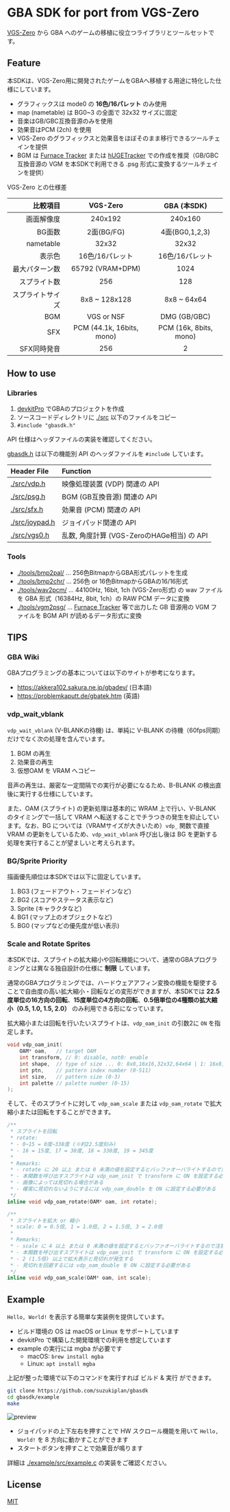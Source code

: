 # GBA SDK for port from VGS-Zero

[VGS-Zero](https://github.com/suzukiplan/vgszero) から GBA へのゲームの移植に役立つライブラリとツールセットです。

## Feature

本SDKは、VGS-Zero用に開発されたゲームをGBAへ移植する用途に特化した仕様にしています。

- グラフィックスは mode0 の **16色/16パレット** のみ使用
- map (nametable) は BG0~3 の全面で 32x32 サイズに固定
- 音楽はGB/GBC互換音源のみを使用
- 効果音はPCM (2ch) を使用
- VGS-Zero のグラフィックスと効果音をほぼそのまま移行できるツールチェインを提供
- BGM は [Furnace Tracker](https://github.com/tildearrow/furnace) または [hUGETracker](https://github.com/SuperDisk/hUGETracker) での作成を推奨（GB/GBC互換音源の VGM を本SDKで利用できる .psg 形式に変換するツールチェインを提供）

VGS-Zero との仕様差

|比較項目|VGS-Zero|GBA (本SDK)|
|-:|:-:|:-:|
|画面解像度| 240x192 | 240x160 |
|BG面数| 2面(BG/FG) | 4面(BG0,1,2,3) |
|nametable| 32x32 | 32x32 |
|表示色| 16色/16パレット | 16色/16パレット |
|最大パターン数|65792 (VRAM+DPM)|1024|
|スプライト数|256|128|
|スプライトサイズ|8x8 ~ 128x128|8x8 ~ 64x64|
|BGM|VGS or NSF|DMG (GB/GBC)|
|SFX|PCM (44.1k, 16bits, mono)|PCM (16k, 8bits, mono)|
|SFX同時発音|256|2|

## How to use

### Libraries

1. [devkitPro](https://github.com/devkitPro/) でGBAのプロジェクトを作成
2. ソースコードディレクトリに [./src](./src) 以下のファイルをコピー
3. `#include "gbasdk.h"`

API 仕様はヘッダファイルの実装を確認してください。

[gbasdk.h](./src/gbasdk.h) は以下の機能別 API のヘッダファイルを `#include` しています。

|Header File|Function|
|:-----|:-------|
|[./src/vdp.h](./src/vdp.h)|映像処理装置 (VDP) 関連の API|
|[./src/psg.h](./src/psg.h)|BGM (GB互換音源) 関連の API|
|[./src/sfx.h](./src/sfx.h)|効果音 (PCM) 関連の API|
|[./src/joypad.h](./src/joypad.h)|ジョイパッド関連の API|
|[./src/vgs0.h](./src/vgs0.h)|乱数, 角度計算 (VGS-ZeroのHAGe相当) の API|

### Tools

- [./tools/bmp2pal/](./tools/bmp2pal/) ... 256色BitmapからGBA形式パレットを生成
- [./tools/bmp2chr/](./tools/bmp2chr/) ... 256色 or 16色BitmapからGBAの16/16形式
- [./tools/wav2pcm/](./tools/wav2pcm/) ... 44100Hz, 16bit, 1ch (VGS-Zero形式) の wav ファイルを GBA 形式（16384Hz, 8bit, 1ch）の RAW PCM データに変換
- [./tools/vgm2psg/](./tools/vgm2psg/) ... [Furnace Tracker](https://github.com/tildearrow/furnace) 等で出力した GB 音源用の VGM ファイルを BGM API が読めるデータ形式に変換

## TIPS

### GBA Wiki

GBAプログラミングの基本については以下のサイトが参考になります。

- https://akkera102.sakura.ne.jp/gbadev/ (日本語)
- https://problemkaputt.de/gbatek.htm (英語)

### vdp_wait_vblank

`vdp_wait_vblank` (V-BLANKの待機) は、単純に V-BLANK の待機（60fps同期）だけでなく次の処理を含んでいます。

1. BGM の再生
2. 効果音の再生
3. 仮想OAM を VRAM へコピー

音声の再生は、厳密な一定間隔での実行が必要になるため、B-BLANK の検出直後に実行する仕様にしています。

また、OAM (スプライト) の更新処理は基本的に WRAM 上で行い、V-BLANK のタイミングで一括して VRAM へ転送することでチラつきの発生を抑止しています。なお、BG については（VRAMサイズが大きいため）`vdp_` 関数で直接 VRAM の更新をしているため、`vdp_wait_vblank` 呼び出し後は BG を更新する処理を実行することが望ましいと考えられます。

### BG/Sprite Priority

描画優先順位は本SDKでは以下に固定しています。

1. BG3 (フェードアウト・フェードインなど)
2. BG2 (スコアやステータス表示など)
3. Sprite (キャラクタなど)
4. BG1 (マップ上のオブジェクトなど)
5. BG0 (マップなどの優先度が低い表示)

### Scale and Rotate Sprites

本SDKでは、スプライトの拡大縮小や回転機能について、通常のGBAプログラミングとは異なる独自設計の仕様に __制限__ しています。

通常のGBAプログラミングでは、ハードウェアアフィン変換の機能を駆使することで自由度の高い拡大縮小・回転などの変形ができますが、本SDKでは __22.5度単位の16方向の回転__、__15度単位の4方向の回転__、__0.5倍単位の4種類の拡大縮小（0.5, 1.0, 1.5, 2.0）__ のみ利用できる形になっています。

拡大縮小または回転を行いたいスプライトは、`vdp_oam_init` の引数2に `ON` を指定します。

```c
void vdp_oam_init(
    OAM* oam,   // target OAM
    int transform, // 0: disable, not0: enable
    int shape,  // type of size ... 0: 8x8,16x16,32x32,64x64 | 1: 16x8,32x8,32x16,64x32 | 2: 8x16,8x32,16x32,32x64
    int ptn,    // pattern index number (0-511)
    int size,   // pattern size (0-3)
    int palette // palette number (0-15)
);
```

そして、そのスプライトに対して `vdp_oam_scale` または `vdp_oam_rotate` で拡大縮小または回転をすることができます。

```c
/**
 * スプライトを回転
 * rotate:
 * - 0~15 = 0度~338度 (※約22.5度刻み)
 * - 16 = 15度, 17 = 30度, 18 = 330度, 19 = 345度
 *
 * Remarks:
 * - rotate に 20 以上 または 0 未満の値を設定するとバッファオーバライトするので注意
 * - 本関数を呼び出すスプライトは vdp_oam_init で transform に ON を設定する必要がある
 * - 画像によっては見切れる場合がある
 * - 確実に見切れないようにするには vdp_oam_double を ON に設定する必要がある
 */
inline void vdp_oam_rotate(OAM* oam, int rotate);

/**
 * スプライトを拡大 or 縮小
 * scale: 0 = 0.5倍, 1 = 1.0倍, 2 = 1.5倍, 3 = 2.0倍
 *
 * Remarks:
 * - scale に 4 以上 または 0 未満の値を設定するとバッファオーバライトするので注意
 * - 本関数を呼び出すスプライトは vdp_oam_init で transform に ON を設定する必要がある
 * - 2 (1.5倍) 以上で拡大表示と見切れが発生する
 * - 見切れを回避するには vdp_oam_double を ON に設定する必要がある
 */
inline void vdp_oam_scale(OAM* oam, int scale);
```

## Example

`Hello, World!` を表示する簡単な実装例を提供しています。

- ビルド環境の OS は macOS or Linux をサポートしています
- devkitPro で構築した開発環境での利用を想定しています
- example の実行には mgba が必要です
  - macOS: `brew install mgba`
  - Linux: `apt install mgba`

上記が整った環境で以下のコマンドを実行すれば ビルド & 実行 ができます。

```bash
git clone https://github.com/suzukiplan/gbasdk
cd gbasdk/example
make
```

![preview](preview.png)

- ジョイパッドの上下左右を押すことで HW スクロール機能を用いて `Hello, World!` を 8 方向に動かすことができます
- スタートボタンを押すことで効果音が鳴ります

詳細は [./example/src/example.c](./example/src/example.c) の実装をご確認ください。

## License

[MIT](LICENSE.txt)
